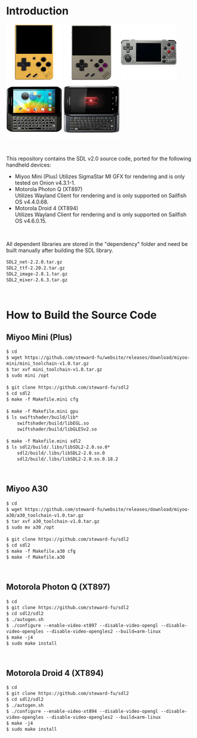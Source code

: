 # Introduction
![image](images/miyoo-mini.jpg) ![image](images/miyoo-mini-plus.jpg) ![image](images/miyoo-a30.jpg) ![image](images/xt897.jpg) ![image](images/xt894.jpg)

&nbsp;

This repository contains the SDL v2.0 source code, ported for the following handheld devices:  
- Miyoo Mini (Plus)
  Utilizes SigmaStar MI GFX for rendering and is only tested on Onion v4.3.1-1.
- Motorola Photon Q (XT897)  
  Utilizes Wayland Client for rendering and is only supported on Sailfish OS v4.4.0.68.
- Motorola Droid 4 (XT894)  
  Utilizes Wayland Client for rendering and is only supported on Sailfish OS v4.6.0.15.

&nbsp;

All dependent libraries are stored in the "dependency" folder and need be built manually after building the SDL library.
```
SDL2_net-2.2.0.tar.gz
SDL2_ttf-2.20.2.tar.gz
SDL2_image-2.8.1.tar.gz
SDL2_mixer-2.6.3.tar.gz
```

&nbsp;

# How to Build the Source Code
## Miyoo Mini (Plus)
```
$ cd
$ wget https://github.com/steward-fu/website/releases/download/miyoo-mini/mini_toolchain-v1.0.tar.gz
$ tar xvf mini_toolchain-v1.0.tar.gz
$ sudo mini /opt

$ git clone https://github.com/steward-fu/sdl2
$ cd sdl2
$ make -f Makefile.mini cfg

$ make -f Makefile.mini gpu
$ ls swiftshader/build/lib*
    swiftshader/build/libEGL.so
    swiftshader/build/libGLESv2.so

$ make -f Makefile.mini sdl2
$ ls sdl2/build/.libs/libSDL2-2.0.so.0*
    sdl2/build/.libs/libSDL2-2.0.so.0
    sdl2/build/.libs/libSDL2-2.0.so.0.18.2
```

&nbsp;

## Miyoo A30
```
$ cd
$ wget https://github.com/steward-fu/website/releases/download/miyoo-a30/a30_toolchain-v1.0.tar.gz
$ tar xvf a30_toolchain-v1.0.tar.gz
$ sudo mv a30 /opt

$ git clone https://github.com/steward-fu/sdl2
$ cd sdl2
$ make -f Makefile.a30 cfg
$ make -f Makefile.a30
```

&nbsp;

## Motorola Photon Q (XT897)
```
$ cd
$ git clone https://github.com/steward-fu/sdl2
$ cd sdl2/sdl2
$ ./autogen.sh
$ ./configure --enable-video-xt897 --disable-video-opengl --disable-video-opengles --disable-video-opengles2 --build=arm-linux
$ make -j4
$ sudo make install
```

&nbsp;

## Motorola Droid 4 (XT894)
```
$ cd
$ git clone https://github.com/steward-fu/sdl2
$ cd sdl2/sdl2
$ ./autogen.sh
$ ./configure --enable-video-xt894 --disable-video-opengl --disable-video-opengles --disable-video-opengles2 --build=arm-linux
$ make -j4
$ sudo make install
```
